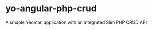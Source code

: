 yo-angular-php-crud
===================

A smaple Yeoman application with an integrated Slim PHP CRUD API
